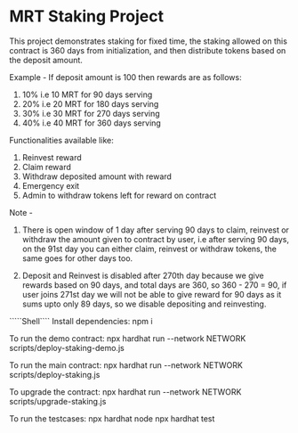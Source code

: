 # MRT Staking Project

This project demonstrates staking for fixed time, the staking allowed on this contract is 360 days from initialization, and then distribute tokens based on the deposit amount.

Example - 
If deposit amount is 100 then rewards are as follows:
1. 10% i.e 10 MRT for 90 days serving
2. 20% i.e 20 MRT for 180 days serving
3. 30% i.e 30 MRT for 270 days serving
4. 40% i.e 40 MRT for 360 days serving

Functionalities available like:
1. Reinvest reward
2. Claim reward
3. Withdraw deposited amount with reward
4. Emergency exit
5. Admin to withdraw tokens left for reward on contract

Note - 
1. There is open window of 1 day after serving 90 days to claim, reinvest or withdraw the amount given to contract by user, i.e after serving 90 days, on the 91st day you can either claim, reinvest or withdraw tokens, the same goes for other days too.

2. Deposit and Reinvest is disabled after 270th day because we give rewards based on 90 days, and total days are 360, so 360 - 270 = 90, if user joins 271st day we will not be able to give reward for 90 days as it sums upto only 89 days, so we disable depositing and reinvesting.

`````Shell````
Install dependencies:
npm i

To run the demo contract:
npx hardhat run --network NETWORK scripts/deploy-staking-demo.js

To run the main contract:
npx hardhat run --network NETWORK scripts/deploy-staking.js

To upgrade the contract:
npx hardhat run --network NETWORK scripts/upgrade-staking.js

To run the testcases:
npx hardhat node
npx hardhat test
